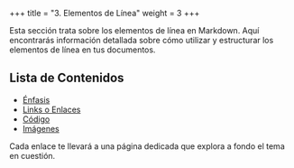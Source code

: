 +++
title = "3. Elementos de Línea"
weight = 3
+++

Esta sección trata sobre los elementos de línea en Markdown. Aquí encontrarás información detallada sobre cómo utilizar y estructurar los elementos de línea en tus documentos.

## Lista de Contenidos

- [Énfasis](enfasis/)
- [Links o Enlaces](links_enlaces/)
- [Código](codigo/)
- [Imágenes](imagenes/)

Cada enlace te llevará a una página dedicada que explora a fondo el tema en cuestión.